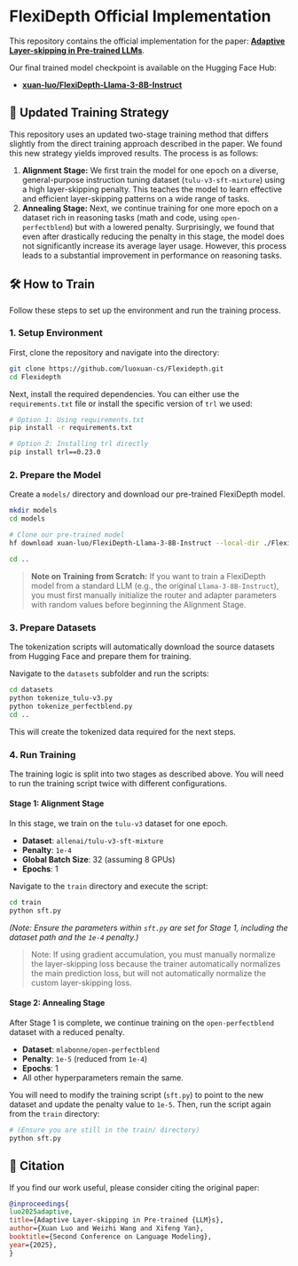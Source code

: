 # FlexiDepth Official Implementation

This repository contains the official implementation for the paper: **[Adaptive Layer-skipping in Pre-trained LLMs](https://arxiv.org/abs/2503.23798)**.

Our final trained model checkpoint is available on the Hugging Face Hub:

  * **[xuan-luo/FlexiDepth-Llama-3-8B-Instruct](https://huggingface.co/xuan-luo/FlexiDepth-Llama-3-8B-Instruct)**

## 🚀 Updated Training Strategy

This repository uses an updated two-stage training method that differs slightly from the direct training approach described in the paper. We found this new strategy yields improved results. The process is as follows:

1.  **Alignment Stage:** We first train the model for one epoch on a diverse, general-purpose instruction tuning dataset (`tulu-v3-sft-mixture`) using a high layer-skipping penalty. This teaches the model to learn effective and efficient layer-skipping patterns on a wide range of tasks.
2.  **Annealing Stage:** Next, we continue training for one more epoch on a dataset rich in reasoning tasks (math and code, using `open-perfectblend`) but with a lowered penalty. Surprisingly, we found that even after drastically reducing the penalty in this stage, the model does not significantly increase its average layer usage. However, this process leads to a substantial improvement in performance on reasoning tasks.

## 🛠️ How to Train

Follow these steps to set up the environment and run the training process.

### 1\. Setup Environment

First, clone the repository and navigate into the directory:

```bash
git clone https://github.com/luoxuan-cs/Flexidepth.git
cd Flexidepth
```

Next, install the required dependencies. You can either use the `requirements.txt` file or install the specific version of `trl` we used:

```bash
# Option 1: Using requirements.txt
pip install -r requirements.txt

# Option 2: Installing trl directly
pip install trl==0.23.0
```

### 2\. Prepare the Model

Create a `models/` directory and download our pre-trained FlexiDepth model.

```bash
mkdir models
cd models

# Clone our pre-trained model
hf download xuan-luo/FlexiDepth-Llama-3-8B-Instruct --local-dir ./FlexiDepth-Llama-3-8B-Instruct

cd ..
```

> **Note on Training from Scratch:** If you want to train a FlexiDepth model from a standard LLM (e.g., the original `Llama-3-8B-Instruct`), you must first manually initialize the router and adapter parameters with random values before beginning the Alignment Stage.

### 3\. Prepare Datasets

The tokenization scripts will automatically download the source datasets from Hugging Face and prepare them for training.

Navigate to the `datasets` subfolder and run the scripts:

```bash
cd datasets
python tokenize_tulu-v3.py
python tokenize_perfectblend.py
cd ..
```

This will create the tokenized data required for the next steps.

### 4\. Run Training

The training logic is split into two stages as described above. You will need to run the training script twice with different configurations.

#### Stage 1: Alignment Stage

In this stage, we train on the `tulu-v3` dataset for one epoch.

  * **Dataset**: `allenai/tulu-v3-sft-mixture`
  * **Penalty**: `1e-4`
  * **Global Batch Size**: 32 (assuming 8 GPUs)
  * **Epochs**: 1

Navigate to the `train` directory and execute the script:

```bash
cd train
python sft.py
```

*(Note: Ensure the parameters within `sft.py` are set for Stage 1, including the dataset path and the `1e-4` penalty.)*

> Note: If using gradient accumulation, you must manually normalize the layer-skipping loss because the trainer automatically normalizes the main prediction loss, but will not automatically normalize the custom layer-skipping loss.

#### Stage 2: Annealing Stage

After Stage 1 is complete, we continue training on the `open-perfectblend` dataset with a reduced penalty.

  * **Dataset**: `mlabonne/open-perfectblend`
  * **Penalty**: `1e-5` (reduced from `1e-4`)
  * **Epochs**: 1
  * All other hyperparameters remain the same.

You will need to modify the training script (`sft.py`) to point to the new dataset and update the penalty value to `1e-5`. Then, run the script again from the `train` directory:

```bash
# (Ensure you are still in the train/ directory)
python sft.py
```

## 📜 Citation

If you find our work useful, please consider citing the original paper:

```bibtex
@inproceedings{
luo2025adaptive,
title={Adaptive Layer-skipping in Pre-trained {LLM}s},
author={Xuan Luo and Weizhi Wang and Xifeng Yan},
booktitle={Second Conference on Language Modeling},
year={2025},
}
```
